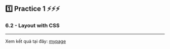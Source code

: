 ## :one: Practice 1 :zap::zap::zap:

### 6.2 - Layout with CSS 

---

Xem kết quả tại đây: <a href="https://hieupham2000.github.io/Web-Technology-Lab/Lab06-2/practice1/mypage.html">mypage</a>